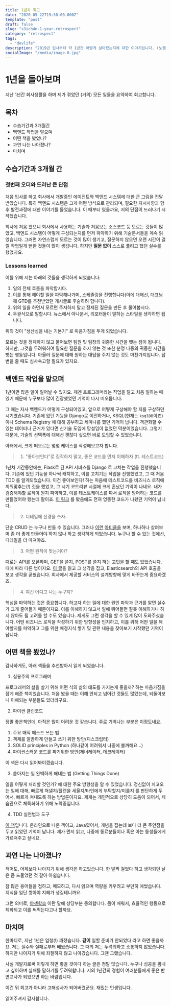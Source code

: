 ```yaml
---
title: 1년차 회고
date: "2020-05-22T19:30:00.000Z"
template: "post"
draft: false
slug: "s3ich4n-1-year-retrospect"
category: "retrospect"
tags:
  - "devlife"
description: "2019년 입사부터 약 1년간 어떻게 살아왔는지에 대한 이야기입니다. (노잼)"
socialImage: "/media/image-0.jpg"
---
```


# 1년을 돌아보며

지난 1년간 회사생활을 하며 제가 겪었던 (거의) 모든 일들을 요약하여 회고합니다.

## 목차

* 수습기간과 3개월간
* 백엔드 작업을 맡으며
* 어떤 책을 봤었나?
* 과연 나는 나아졌나?
* 마치며

## 수습기간과 3개월 간

### 첫번째 오더와 드러난 큰 단점

처음 입사를 하고 회사에서 개발중인 에이전트와 백엔드 시스템에 대한 큰 그림을 전달받았습니다. 특히 백엔드 시스템은 크게 어떤 방식으로 관리되며, 필요한 지시사항과 향후 발전과정에 대한 이야기를 들었습니다. 이 때부터 였을까요, 저의 단점이 드러나기 시작했습니다.

회사에 처음 왔으니 회사에서 사용하는 기술과 처음보는 소스코드 등 모르는 것들이 많았고, 백엔드 시스템이 어떻게 구성되는지를 먼저 파악하기 위해 기술문서들을 계속 읽었습니다. 그러면 자연스럽게 모르는 것이 많이 생기고, 질문하지 않으면 오랜 시간이 걸릴 작업일게 뻔한 것들이 많이 생깁니다. 하지만 **질문 없이** 스스로 풀려고 했던 실수를 했었지요.

### Lessons learned

이를 위해 저는 아래의 것들을 생각하게 되었습니다:

1. 일의 전체 흐름을 파악합시다.
2. 이를 통해 해야할 일을 파악해나가며, 스케줄링을 진행합니다(이에 대해선, 대표님께 GTD를 추천받았던 게시글로 후술하려 합니다).
3. 위의 일을 하면서 모르면 주저하지 말고 정제된 질문을 만든 후 물어봅시다.
4. 두괄식으로 말합시다. 뉴스에서 아나운서, 리포터들이 말하는 스타일을 생각하면 됩니다.

위의 것이 "생산성을 내는 기본기" 로 마음가짐을 두게 되었습니다.

모르는 것을 정제하지 않고 물어보면 팀원 및 팀장의 귀중한 시간을 뺏는 셈이 됩니다. 하지만, 그것을 두려워하여 필요한 질문을 하지 않는 것 또한 분명 나중의 귀중한 시간을 뺏는 행동입니다. 아울러 질문에 대해 원하는 대답을 주지 않는 것도 마찬가지입니다. 답변을 줄 때도 심사숙고할 필요가 있지요.

## 백엔드 작업을 맡으며

1년이면 많은 일이 일어날 수 있지요. 제겐 프로그래머라는 직업을 달고 처음 일하는 때였기 때문에 누구보다 많이 긴장했었던 기억이 다시 떠오릅니다.

그 때는 자사 백엔드가 어떻게 구성되어있고, 앞으로 어떻게 구상해야 할 지를 구상하던 시기였습니다. 기존에 있던 기능을 Django로 이전하거나, KSQL(현재는 `ksqlDB`이죠) 이나 Schema Registry 에 대해 공부하고 세미나를 했던 기억이 납니다. 객관화할 수 있는 데이터나 근거가 있다면 신기술 도입에 망설임이 없었던 덕분이었습니다. 그렇기 때문에, 기술의 선택폭에 대해선 괜찮다 싶으면 바로 도입할 수 있었습니다. 

아래에서, 크게 떠오르는 몇몇 케이스를 작성해보고자 합니다.

> 1. "좋아보인다"로 짐작하지 말고, 좋은 코드를 먼저 이해하자 (ft. 테스트코드)

1년차 기간동안에는, Flask로 된 API 서비스를 Django 로 고치는 작업을 진행했습니다. 기존에 있던 기능을 하나씩 캐치하고, 이를 고치기는 작업을 진행했었고, 그 때 처음 TDD 를 알게되었습니다.
이건 좋아보인다! 하는 마음에 테스트코드를 비즈니스 로직에 끼워맞추는(!) 짓을 했었고, 그 시기 코드리뷰 시절에 크게 혼났던 기억이 나네요.
내가 검증해야할 로직이 뭔지 파악하고, 이를 테스트케이스를 짜서 로직을 방어하는 코드를 만들었어야 했는데 말이죠. [이 링크](https://meetup.toast.com/posts/174) 를 봤음에도 전혀 엉뚱한 코드가 나왔던 기억이 납니다.

> 2. 디테일에 신경을 쓰자.

단순 CRUD 는 누구나 만들 수 있습니다. 그러나 [이런](https://itsnothingg.medium.com/%EC%98%A4-%EC%9D%B4%EB%9F%B0-%EB%8B%B9%EC%8B%A0%EC%9D%B4-%EB%A7%8C%EB%93%A0-api-%EC%A2%80-%EB%B3%B4%EC%84%B8%EC%9A%94-98877936b10c) [아티클을](https://engineering.linecorp.com/ko/blog/document-engineering-api-documentation/) 보며, 하나하나 살펴보며 좀 더 좋게 만들어야 하지 않나 하고 생각하게 되었습니다. 누구나 할 수 있는 것에선, 디테일을 더 따져야죠.

> 3. 어떤 원칙이 맞는거야?

때로는 API를 오픈하며, GET을 쓸지, POST를 쓸지 하는 고민을 할 때도 있었습니다. 때에 따라 다른 법이지요. [이 글](https://homoefficio.github.io/2019/12/25/GET%EC%9D%B4%EB%83%90-POST%EB%83%90-%EA%B7%B8%EA%B2%83%EC%9D%B4-%EB%AC%B8%EC%A0%9C%EB%A1%9C%EB%8B%A4/)을 읽고 그 생각을 잡고, Elasticsearch의 API 호출을 보고 생각을 굳혔습니다. 회사에서 제공할 서비스의 설계방향에 맞게 바꾸는게 중요하겠죠.

> 4. 여긴 어디고 나는 누구지?

핵심을 파악하는 것은 중요합니다. 하고자 하는 일에 대한 원인 파악과 근거를 알면 실수가 크게 줄어들기 때문이지요. 이를 이해하지 않고서 일에 뛰어들면 잘못 이해하거나 하지 않아도 될 고려를 할 수도 있습니다. 제게도 그런 생각을 할 수 있게 많이 도와주셨습니다. 어떤 비즈니스 로직을 작성하기 위한 방향성을 인지하고, 이를 위해 어떤 일을 해야할지를 파악하고 그를 위한 배경지식 쌓기 및 관련 내용을 찾아보기 시작했던 기억이 납니다.

## 어떤 책을 봤었나?

감사하게도, 아래 책들을 추천받아서 읽게 되었습니다.

1. 실용주의 프로그래머

프로그래머의 삶을 살기 위해 어떤 식의 삶의 태도를 가지는게 좋을까? 하는 마음가짐을 잡게 해준 책이었습니다. 처음 봤을 때는 이해 안되고 넘어간 것들도 많았는데, 되돌아보니 이해되는 부분들도 있더라구요.

2. 파이썬 클린코드

정말 좋은책인데, 아직은 많이 어려운 것 같습니다. 주로 기억나는 부분은 이정도네요.

  1. 주요 매직 메소드 쓰는 법
  2. 객체를 깔끔하게 만들고 쓰기 위한 방안(디스크립터)
  3. SOLID principles in Python (하나같이 어려워서 나중에 볼까해요...)
  4. 파이썬스러운 코드를 짜기위한 방안(제너레이터, 데코레이터)

이 책은 다시 읽어봐야겠습니다.

3. 쏟아지는 일 완벽하게 해내는 법 (Getting Things Done)

일을 어떻게 처리할 것인가? 에 대한 주요 방향성을 알 수 있었습니다. 정신없이 치고오는 일에 대해, 빠르게 쳐낼지/플랜을 세울지/타인에게 부탁할지/미룰지 를 판단하게 두어서, 빠르게 쳐내도록 하는 방법론이지요. 제게는 개인적으로 상당히 도움이 되어서, 제 습관으로 체득화하기 위해 노력중입니다.

4. TDD 실천법과 도구

[이 책](https://repo.yona.io/doortts/blog/issue/1)입니다. 온라인으로 나온 책이고, Java였어서, 개념을 잡는데 보다 더 큰 주안점을 두고 읽었던 기억이 납니다. 제가 먼저 읽고, 나중에 동료분들이나 혹은 아는 동생들에게 가르쳐주고 싶네요.

## 과연 나는 나아졌나?

적어도, 어제보다 나아지기 위해 생각은 하고있습니다. 한 발짝 걸었다 하고 생각되던 날은 좀 드물었던 것 같아 아쉽습니다.

참 많은 용어들을 접하고, 메모하고, 다시 읽으며 역량을 키우려고 부던히 애썼습니다. 지식을 일단 쌓아야 지혜가 생길테니까요.

그런 의미로, [야생학습](https://www.popit.kr/%ED%8F%89%EB%B2%94%ED%95%9C-%EA%B0%9C%EB%B0%9C%EC%9E%90-%EA%B7%B8-%EC%9D%B4%EC%83%81%EC%9D%B4-%EB%90%98%EA%B8%B0-%EC%9C%84%ED%95%9C-%EC%95%BC%EC%83%9D-%ED%95%99%EC%8A%B5-%EB%B9%84%EA%B2%B0) 이란 말에 상당부분 동의합니다. 몸이 배워서, 효율적인 행동으로 체화되고 이를 써먹는다고나 할까요.

## 마치며

한마디로, 지난 1년은 엄청(!) 깨졌습니다. **같이** 일할 준비가 안되었다 라고 하면 좋을까요. 저는 실수와 실패로부터 배웠습니다. 그 때의 저는 두려워하고 소통하지 않았습니다. 하지만 나아지기 위해 좌절하지 않고 나아갔습니다. 그땐 그랬습니다.

사실 개발자로써 이렇게 하면 좋을 것이다 하는 글은 정말 많습니다. 누구나 성공을 뽐내고 싶어하며 실패를 말하기를 두려워합니다. 저의 1년간의 경험이 여러분들에게 좋은 반면교사가 되었으면 하는 바람입니다.

이건 뭐 회고가 아니라 고해성사가 되어버렸군요. 재밌는 인생입니다.

읽어주셔서 감사합니다.
